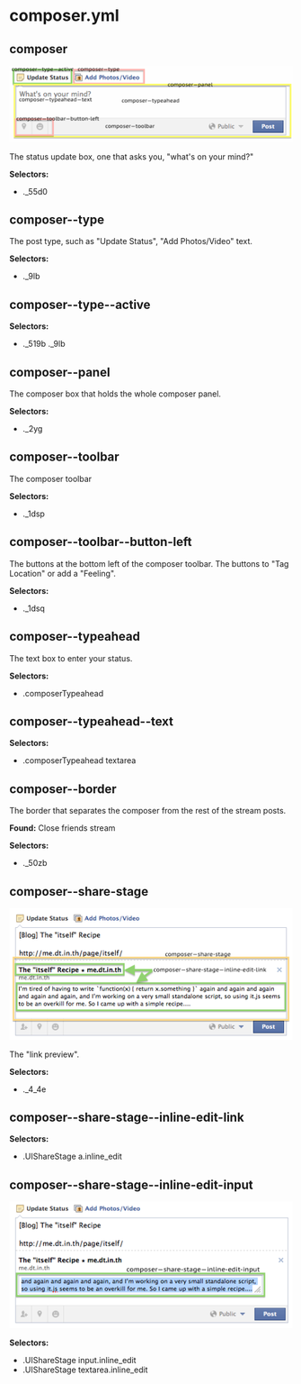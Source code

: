 # composer.yml



## composer

![docs/images/components/composer.png](../images/components/composer.png)


The status update box, one that asks you, "what's on your mind?"


__Selectors:__

 * ._55d0



## composer--type


The post type, such as "Update Status", "Add Photos/Video" text.


__Selectors:__

 * ._9lb



## composer--type--active

__Selectors:__

 * ._519b ._9lb



## composer--panel


The composer box that holds the whole composer panel.


__Selectors:__

 * ._2yg



## composer--toolbar


The composer toolbar


__Selectors:__

 * ._1dsp



## composer--toolbar--button-left


The buttons at the bottom left of the composer toolbar.
The buttons to "Tag Location" or add a "Feeling".


__Selectors:__

 * ._1dsq



## composer--typeahead

The text box to enter your status.

__Selectors:__

 * .composerTypeahead



## composer--typeahead--text

__Selectors:__

 * .composerTypeahead textarea



## composer--border


The border that separates the composer from the rest of the stream posts.


__Found:__ Close friends stream

__Selectors:__

 * ._50zb



## composer--share-stage

![docs/images/components/composer--share-stage.png](../images/components/composer--share-stage.png)


The "link preview".


__Selectors:__

 * ._4_4e



## composer--share-stage--inline-edit-link

__Selectors:__

 * .UIShareStage a.inline_edit



## composer--share-stage--inline-edit-input

![docs/images/components/composer--share-stage--inline-edit-input.png](../images/components/composer--share-stage--inline-edit-input.png)

__Selectors:__

 * .UIShareStage input.inline_edit
 * .UIShareStage textarea.inline_edit

